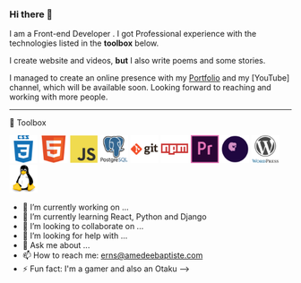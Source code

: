 ### Hi there 👋




I am a Front-end Developer . I got Professional experience with the technologies listed in the **toolbox** below.

I create website and videos, **but** I also write poems and some stories.

I managed to create an online presence with my [Portfolio](https://amedeebaptiste.com) and my [YouTube] channel, which will be available soon. Looking forward to reaching and working with more people.

---

🧰 Toolbox

<img src="https://github.com/devicons/devicon/blob/master/icons/css3/css3-plain-wordmark.svg" alt="CSS" width="50" height="50"/> <img src="https://github.com/devicons/devicon/blob/master/icons/html5/html5-original.svg" alt="HTML" width="50" height="50"/> <img src="https://github.com/devicons/devicon/blob/master/icons/javascript/javascript-original.svg" alt="JavaScript" width="50" height="50"/> <img src="https://github.com/devicons/devicon/blob/master/icons/postgresql/postgresql-original-wordmark.svg" alt="PostgreSQL" width="50" height="50"/> <img src="https://github.com/devicons/devicon/blob/master/icons/git/git-original-wordmark.svg" alt="Git" width="50" height="50"/> <img src="https://github.com/devicons/devicon/blob/master/icons/npm/npm-original-wordmark.svg" alt="npm" width="50" height="50"/> <img src="https://github.com/devicons/devicon/blob/master/icons/premierepro/premierepro-original.svg" alt="PremierePro" width="50" height="50"/> 
<img src="https://github.com/devicons/devicon/blob/master/icons/aftereffects/aftereffects-original.svg" alt="AfterEffect" width="50" height="50"/> <img src="https://github.com/devicons/devicon/blob/master/icons/wordpress/wordpress-original.svg" alt="Wordpress" width="50" height="50"/> <img src="https://github.com/devicons/devicon/blob/master/icons/linux/linux-original.svg" alt="Linux" width="50" height="50"/>



- 🔭 I’m currently working on ...
- 🌱 I’m currently learning React, Python and Django
- 👯 I’m looking to collaborate on ...
- 🤔 I’m looking for help with ...
- 💬 Ask me about ...
- 📫 How to reach me: erns@amedeebaptiste.com
- ⚡ Fun fact: I'm a gamer and also an Otaku
-->


